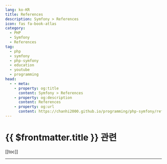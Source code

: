 ```yaml
---
lang: ko-KR
title: References
description: Symfony > References
icon: fas fa-book-atlas
category: 
  - PHP
  - Symfony
  - References
tag: 
  - php
  - symfony
  - php-symfony
  - education
  - youtube
  - programming
head:
  - - meta:
    - property: og:title
      content: Symfony > References
    - property: og:description
      content: References
    - property: og:url
      content: https://chanhi2000.github.io/programming/php-symfony/references.html
---
```


# {{ $frontmatter.title }} 관련

[[toc]]

---

<TagLinks />